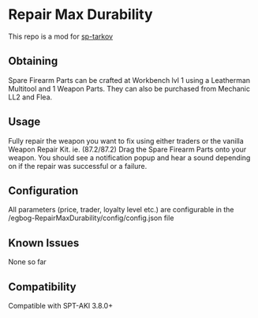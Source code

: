 # Repair Max Durability

This repo is a mod for [sp-tarkov](https://sp-tarkov.com/)

## Obtaining
Spare Firearm Parts can be crafted at Workbench lvl 1 using a Leatherman Multitool and 1 Weapon Parts.
They can also be purchased from Mechanic LL2 and Flea.

## Usage
Fully repair the weapon you want to fix using either traders or the vanilla Weapon Repair Kit. ie. (87.2/87.2)
Drag the Spare Firearm Parts onto your weapon. You should see a notification popup and hear a sound depending on if the repair was successful or a failure.

## Configuration
All parameters (price, trader, loyalty level etc.) are configurable in the /egbog-RepairMaxDurability/config/config.json file

## Known Issues
None so far

## Compatibility 
Compatible with SPT-AKI 3.8.0+
